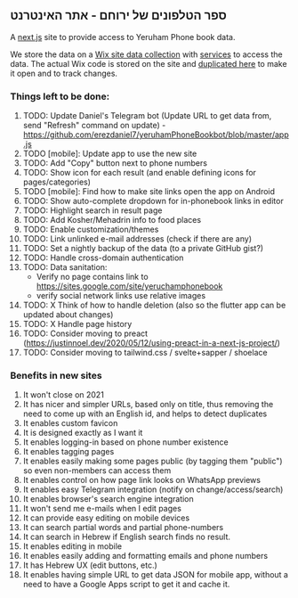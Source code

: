 ## ספר הטלפונים של ירוחם - אתר האינטרנט 

A [next.js](https://nextjs.org/) site to provide access to Yeruham Phone book data.

We store the data on a [Wix site data collection](https://www.wix.com/corvid/feature/database)
with [services](./wix-site-code) to access the data.
The actual Wix code is stored on the site and [duplicated here](./wix-site-code) to make it open and to track changes.

### Things left to be done:
1. TODO: Update Daniel's Telegram bot (Update URL to get data from, send "Refresh" command on update) - https://github.com/erezdaniel7/yeruhamPhoneBookbot/blob/master/app.js
2. TODO [mobile]: Update app to use the new site
3. TODO: Add "Copy" button next to phone numbers
4. TODO: Show icon for each result (and enable defining icons for pages/categories)
5. TODO [mobile]: Find how to make site links open the app on Android
6. TODO: Show auto-complete dropdown for in-phonebook links in editor
7. TODO: Highlight search in result page
8. TODO: Add Kosher/Mehadrin info to food places
9. TODO: Enable customization/themes
10. TODO: Link unlinked e-mail addresses (check if there are any)
11. TODO: Set a nightly backup of the data (to a private GitHub gist?)
12. TODO: Handle cross-domain authentication
13. TODO: Data sanitation:
     * Verify no page contains link to https://sites.google.com/site/yeruchamphonebook
     * verify social network links use relative images
14. TODO: X Think of how to handle deletion (also so the flutter app can be updated about changes)
15. TODO: X Handle page history
16. TODO: Consider moving to preact (https://justinnoel.dev/2020/05/12/using-preact-in-a-next-js-project/)
17. TODO: Consider moving to tailwind.css / svelte+sapper / shoelace


### Benefits in new sites
1. It won't close on 2021
1. It has nicer and simpler URLs, based only on title, thus removing the need to come up with an English id, and helps to detect duplicates
1. It enables custom favicon
1. It is designed exactly as I want it
1. It enables logging-in based on phone number existence
1. It enables tagging pages
1. It enables easily making some pages public (by tagging them "public") so even non-members can access them
1. It enables control on how page link looks on WhatsApp previews
1. It enables easy Telegram integration (notify on change/access/search)
1. It enables browser's search engine integration
1. It won't send me e-mails when I edit pages
1. It can provide easy editing on mobile devices
1. It can search partial words and partial phone-numbers
1. It can search in Hebrew if English search finds no result.
1. It enables editing in mobile
1. It enables easily adding and formatting emails and phone numbers
1. It has Hebrew UX (edit buttons, etc.)
1. It enables having simple URL to get data JSON for mobile app, without a need to have a Google Apps script to get it and cache it.
